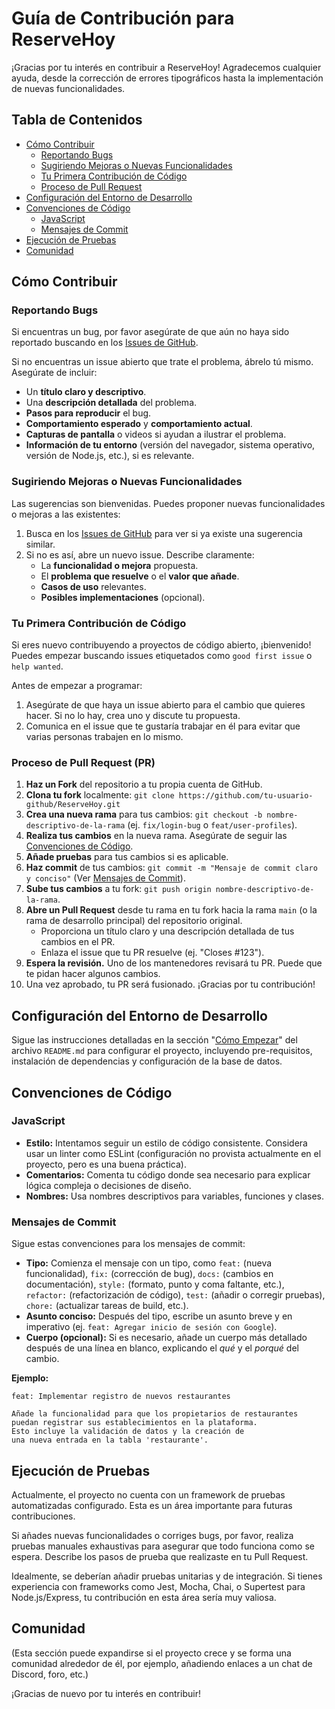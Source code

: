 # Guía de Contribución para ReserveHoy

¡Gracias por tu interés en contribuir a ReserveHoy! Agradecemos cualquier ayuda, desde la corrección de errores tipográficos hasta la implementación de nuevas funcionalidades.

## Tabla de Contenidos
- [Cómo Contribuir](#cómo-contribuir)
  - [Reportando Bugs](#reportando-bugs)
  - [Sugiriendo Mejoras o Nuevas Funcionalidades](#sugiriendo-mejoras-o-nuevas-funcionalidades)
  - [Tu Primera Contribución de Código](#tu-primera-contribución-de-código)
  - [Proceso de Pull Request](#proceso-de-pull-request)
- [Configuración del Entorno de Desarrollo](#configuración-del-entorno-de-desarrollo)
- [Convenciones de Código](#convenciones-de-código)
  - [JavaScript](#javascript)
  - [Mensajes de Commit](#mensajes-de-commit)
- [Ejecución de Pruebas](#ejecución-de-pruebas)
- [Comunidad](#comunidad)

## Cómo Contribuir

### Reportando Bugs
Si encuentras un bug, por favor asegúrate de que aún no haya sido reportado buscando en los [Issues de GitHub](https://github.com/tu-usuario/ReserveHoy/issues).

Si no encuentras un issue abierto que trate el problema, ábrelo tú mismo. Asegúrate de incluir:
- Un **título claro y descriptivo**.
- Una **descripción detallada** del problema.
- **Pasos para reproducir** el bug.
- **Comportamiento esperado** y **comportamiento actual**.
- **Capturas de pantalla** o videos si ayudan a ilustrar el problema.
- **Información de tu entorno** (versión del navegador, sistema operativo, versión de Node.js, etc.), si es relevante.

### Sugiriendo Mejoras o Nuevas Funcionalidades
Las sugerencias son bienvenidas. Puedes proponer nuevas funcionalidades o mejoras a las existentes:
1. Busca en los [Issues de GitHub](https://github.com/YOUR_GITHUB_ORG_OR_USERNAME/ReserveHoy/issues) para ver si ya existe una sugerencia similar.
2. Si no es así, abre un nuevo issue. Describe claramente:
   - La **funcionalidad o mejora** propuesta.
   - El **problema que resuelve** o el **valor que añade**.
   - **Casos de uso** relevantes.
   - **Posibles implementaciones** (opcional).

### Tu Primera Contribución de Código
Si eres nuevo contribuyendo a proyectos de código abierto, ¡bienvenido! Puedes empezar buscando issues etiquetados como `good first issue` o `help wanted`.

Antes de empezar a programar:
1. Asegúrate de que haya un issue abierto para el cambio que quieres hacer. Si no lo hay, crea uno y discute tu propuesta.
2. Comunica en el issue que te gustaría trabajar en él para evitar que varias personas trabajen en lo mismo.

### Proceso de Pull Request (PR)
1. **Haz un Fork** del repositorio a tu propia cuenta de GitHub.
2. **Clona tu fork** localmente: `git clone https://github.com/tu-usuario-github/ReserveHoy.git`
3. **Crea una nueva rama** para tus cambios: `git checkout -b nombre-descriptivo-de-la-rama` (ej. `fix/login-bug` o `feat/user-profiles`).
4. **Realiza tus cambios** en la nueva rama. Asegúrate de seguir las [Convenciones de Código](#convenciones-de-código).
5. **Añade pruebas** para tus cambios si es aplicable.
6. **Haz commit** de tus cambios: `git commit -m "Mensaje de commit claro y conciso"` (Ver [Mensajes de Commit](#mensajes-de-commit)).
7. **Sube tus cambios** a tu fork: `git push origin nombre-descriptivo-de-la-rama`.
8. **Abre un Pull Request** desde tu rama en tu fork hacia la rama `main` (o la rama de desarrollo principal) del repositorio original.
   - Proporciona un título claro y una descripción detallada de tus cambios en el PR.
   - Enlaza el issue que tu PR resuelve (ej. "Closes #123").
9. **Espera la revisión.** Uno de los mantenedores revisará tu PR. Puede que te pidan hacer algunos cambios.
10. Una vez aprobado, tu PR será fusionado. ¡Gracias por tu contribución!

## Configuración del Entorno de Desarrollo
Sigue las instrucciones detalladas en la sección "[Cómo Empezar](./README.md#cómo-empezar)" del archivo `README.md` para configurar el proyecto, incluyendo pre-requisitos, instalación de dependencias y configuración de la base de datos.

## Convenciones de Código

### JavaScript
- **Estilo:** Intentamos seguir un estilo de código consistente. Considera usar un linter como ESLint (configuración no provista actualmente en el proyecto, pero es una buena práctica).
- **Comentarios:** Comenta tu código donde sea necesario para explicar lógica compleja o decisiones de diseño.
- **Nombres:** Usa nombres descriptivos para variables, funciones y clases.

### Mensajes de Commit
Sigue estas convenciones para los mensajes de commit:
- **Tipo:** Comienza el mensaje con un tipo, como `feat:` (nueva funcionalidad), `fix:` (corrección de bug), `docs:` (cambios en documentación), `style:` (formato, punto y coma faltante, etc.), `refactor:` (refactorización de código), `test:` (añadir o corregir pruebas), `chore:` (actualizar tareas de build, etc.).
- **Asunto conciso:** Después del tipo, escribe un asunto breve y en imperativo (ej. `feat: Agregar inicio de sesión con Google`).
- **Cuerpo (opcional):** Si es necesario, añade un cuerpo más detallado después de una línea en blanco, explicando el *qué* y el *porqué* del cambio.

**Ejemplo:**
```
feat: Implementar registro de nuevos restaurantes

Añade la funcionalidad para que los propietarios de restaurantes
puedan registrar sus establecimientos en la plataforma.
Esto incluye la validación de datos y la creación de
una nueva entrada en la tabla 'restaurante'.
```

## Ejecución de Pruebas
Actualmente, el proyecto no cuenta con un framework de pruebas automatizadas configurado. Esta es un área importante para futuras contribuciones.

Si añades nuevas funcionalidades o corriges bugs, por favor, realiza pruebas manuales exhaustivas para asegurar que todo funciona como se espera. Describe los pasos de prueba que realizaste en tu Pull Request.

Idealmente, se deberían añadir pruebas unitarias y de integración. Si tienes experiencia con frameworks como Jest, Mocha, Chai, o Supertest para Node.js/Express, tu contribución en esta área sería muy valiosa.

## Comunidad
(Esta sección puede expandirse si el proyecto crece y se forma una comunidad alrededor de él, por ejemplo, añadiendo enlaces a un chat de Discord, foro, etc.)

¡Gracias de nuevo por tu interés en contribuir!
